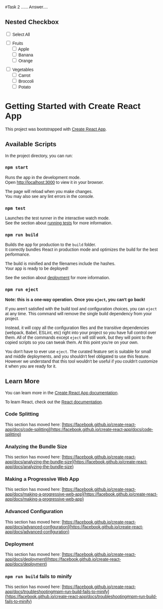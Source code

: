 #Task 2 ...... Answer....
<!DOCTYPE html>
<html lang="en">
<head>
   <meta charset="UTF-8">
   <title>Nested Checkbox</title>
   <style>
       body {
           font-family: Arial, sans-serif;
           padding: 20px;
       }
       .category {
           margin-top: 10px;
       }
       .items {
           margin-left: 20px;
       }
       label {
           display: block;
           cursor: pointer;
       }
   </style>
</head>
<body>
   <h2>Nested Checkbox</h2>

   <label>
       <input type="checkbox" id="selectAll">
       Select All
   </label>

   <div class="category">
       <label>
           <input type="checkbox" class="category-checkbox" data-category="fruits">
           Fruits
       </label>
       <div class="items">
           <label><input type="checkbox" class="fruit"> Apple</label>
           <label><input type="checkbox" class="fruit"> Banana</label>
           <label><input type="checkbox" class="fruit"> Orange</label>
       </div>
   </div>

   <div class="category">
       <label>
           <input type="checkbox" class="category-checkbox" data-category="vegetables">
           Vegetables
       </label>
       <div class="items">
           <label><input type="checkbox" class="vegetable"> Carrot</label>
           <label><input type="checkbox" class="vegetable"> Broccoli</label>
           <label><input type="checkbox" class="vegetable"> Potato</label>
       </div>
   </div>

   <script>
       const selectAll = document.getElementById("selectAll");
       const categoryCheckboxes = document.querySelectorAll(".category-checkbox");
       const fruits = document.querySelectorAll(".fruit");
       const vegetables = document.querySelectorAll(".vegetable");

       // --- UPDATED: Select All logic
       selectAll.addEventListener("change", (e) => {
           const checked = e.target.checked;
           [...categoryCheckboxes, ...fruits, ...vegetables].forEach(cb => cb.checked = checked);
       });

       // --- UPDATED: Category checkbox logic
       categoryCheckboxes.forEach(cb => {
           cb.addEventListener("change", () => {
               const category = cb.dataset.category;
               const items = category === "fruits" ? fruits : vegetables;
               items.forEach(i => i.checked = cb.checked); // <-- UPDATED: check/uncheck child items
               updateSelectAll();
           });
       });

       // --- UPDATED: Child checkboxes logic
       [...fruits, ...vegetables].forEach(cb => {
           cb.addEventListener("change", () => {
               updateCategory("fruits", fruits);
               updateCategory("vegetables", vegetables);
               updateSelectAll();
           });
       });

       function updateCategory(category, items) {
           const categoryBox = document.querySelector(`.category-checkbox[data-category="${category}"]`);
           categoryBox.checked = [...items].every(i => i.checked);
       }

       function updateSelectAll() {
           selectAll.checked =
               [...fruits].every(f => f.checked) &&
               [...vegetables].every(v => v.checked);
       }
   </script>
</body>
</html>



# Getting Started with Create React App

This project was bootstrapped with [Create React App](https://github.com/facebook/create-react-app).

## Available Scripts

In the project directory, you can run:

### `npm start`

Runs the app in the development mode.\
Open [http://localhost:3000](http://localhost:3000) to view it in your browser.

The page will reload when you make changes.\
You may also see any lint errors in the console.

### `npm test`

Launches the test runner in the interactive watch mode.\
See the section about [running tests](https://facebook.github.io/create-react-app/docs/running-tests) for more information.

### `npm run build`

Builds the app for production to the `build` folder.\
It correctly bundles React in production mode and optimizes the build for the best performance.

The build is minified and the filenames include the hashes.\
Your app is ready to be deployed!

See the section about [deployment](https://facebook.github.io/create-react-app/docs/deployment) for more information.

### `npm run eject`

**Note: this is a one-way operation. Once you `eject`, you can't go back!**

If you aren't satisfied with the build tool and configuration choices, you can `eject` at any time. This command will remove the single build dependency from your project.

Instead, it will copy all the configuration files and the transitive dependencies (webpack, Babel, ESLint, etc) right into your project so you have full control over them. All of the commands except `eject` will still work, but they will point to the copied scripts so you can tweak them. At this point you're on your own.

You don't have to ever use `eject`. The curated feature set is suitable for small and middle deployments, and you shouldn't feel obligated to use this feature. However we understand that this tool wouldn't be useful if you couldn't customize it when you are ready for it.

## Learn More

You can learn more in the [Create React App documentation](https://facebook.github.io/create-react-app/docs/getting-started).

To learn React, check out the [React documentation](https://reactjs.org/).

### Code Splitting

This section has moved here: [https://facebook.github.io/create-react-app/docs/code-splitting](https://facebook.github.io/create-react-app/docs/code-splitting)

### Analyzing the Bundle Size

This section has moved here: [https://facebook.github.io/create-react-app/docs/analyzing-the-bundle-size](https://facebook.github.io/create-react-app/docs/analyzing-the-bundle-size)

### Making a Progressive Web App

This section has moved here: [https://facebook.github.io/create-react-app/docs/making-a-progressive-web-app](https://facebook.github.io/create-react-app/docs/making-a-progressive-web-app)

### Advanced Configuration

This section has moved here: [https://facebook.github.io/create-react-app/docs/advanced-configuration](https://facebook.github.io/create-react-app/docs/advanced-configuration)

### Deployment

This section has moved here: [https://facebook.github.io/create-react-app/docs/deployment](https://facebook.github.io/create-react-app/docs/deployment)

### `npm run build` fails to minify

This section has moved here: [https://facebook.github.io/create-react-app/docs/troubleshooting#npm-run-build-fails-to-minify](https://facebook.github.io/create-react-app/docs/troubleshooting#npm-run-build-fails-to-minify)

